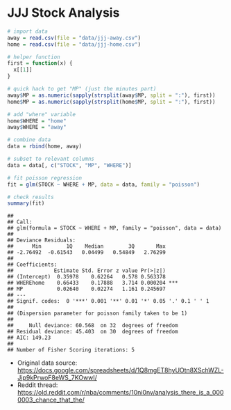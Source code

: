 JJJ Stock Analysis
================

``` r
# import data
away = read.csv(file = "data/jjj-away.csv")
home = read.csv(file = "data/jjj-home.csv")
```

``` r
# helper function
first = function(x) {
  x[[1]]
}
```

``` r
# quick hack to get "MP" (just the minutes part)
away$MP = as.numeric(sapply(strsplit(away$MP, split = ":"), first))
home$MP = as.numeric(sapply(strsplit(home$MP, split = ":"), first))
```

``` r
# add "where" variable
home$WHERE = "home"
away$WHERE = "away"
```

``` r
# combine data
data = rbind(home, away)
```

``` r
# subset to relevant columns
data = data[, c("STOCK", "MP", "WHERE")]
```

``` r
# fit poisson regression
fit = glm(STOCK ~ WHERE + MP, data = data, family = "poisson")
```

``` r
# check results
summary(fit)
```

    ## 
    ## Call:
    ## glm(formula = STOCK ~ WHERE + MP, family = "poisson", data = data)
    ## 
    ## Deviance Residuals: 
    ##      Min        1Q    Median        3Q       Max  
    ## -2.76492  -0.61543   0.04499   0.54849   2.76299  
    ## 
    ## Coefficients:
    ##             Estimate Std. Error z value Pr(>|z|)    
    ## (Intercept)  0.35978    0.62264   0.578 0.563378    
    ## WHEREhome    0.66433    0.17888   3.714 0.000204 ***
    ## MP           0.02640    0.02274   1.161 0.245697    
    ## ---
    ## Signif. codes:  0 '***' 0.001 '**' 0.01 '*' 0.05 '.' 0.1 ' ' 1
    ## 
    ## (Dispersion parameter for poisson family taken to be 1)
    ## 
    ##     Null deviance: 60.568  on 32  degrees of freedom
    ## Residual deviance: 45.403  on 30  degrees of freedom
    ## AIC: 149.23
    ## 
    ## Number of Fisher Scoring iterations: 5

- Original data source:
  <https://docs.google.com/spreadsheets/d/1Q8mgET8hyUOtn8XSchWZL-Jip9kPrwoF8eWS_7KOwwI/>
- Reddit thread:
  <https://old.reddit.com/r/nba/comments/10ni0nv/analysis_there_is_a_0000003_chance_that_the/>
